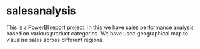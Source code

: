# salesanalysis

This is a PowerBI report project. In this we have sales performance analysis based on various product categories. 
We have used geographical map to visualise sales across different regions.